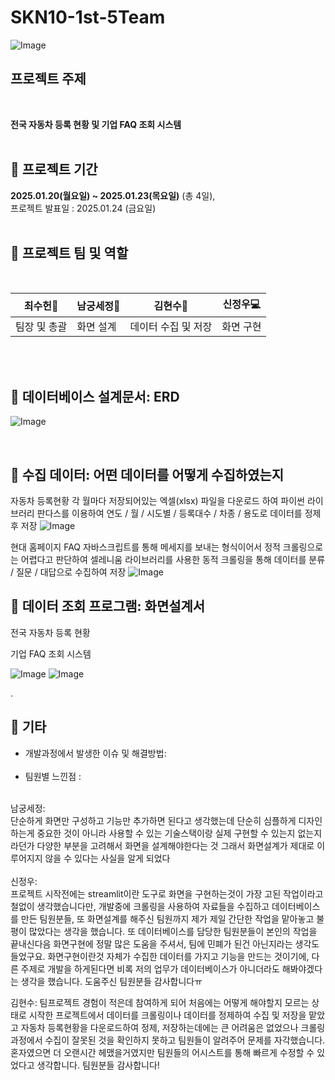 # SKN10-1st-5Team
![Image](https://github.com/user-attachments/assets/51c829fe-ac31-471b-aa5d-092e4ad45a12)

## 프로젝트 주제
<br/>


**전국 자동차 등록 현황 및 기업 FAQ 조회 시스템**
<br/>
<br/>
## 📅 프로젝트 기간
**2025.01.20(월요일) ~ 2025.01.23(목요일)** (총 4일), <br/>
프로젝트 발표일 : 2025.01.24 (금요일)
<br/>
<br/>

## 🌟 프로젝트 팀 및 역할
<br/>


| 최수헌🧐 | 남궁세정📝 | 김현수📄 | 신정우💻 |
| --- | --- | --- | --- |
| 팀장 및 총괄 | 화면 설계 | 데이터 수집 및 저장 | 화면 구현 |

<br/>



<br/>



## 🔗 데이터베이스 설계문서: ERD

![Image](https://github.com/user-attachments/assets/55657ead-ca75-4ae0-b137-08cb36d9ef3c)

<br/>

## 📄 수집 데이터: 어떤 데이터를 어떻게 수집하였는지
자동차 등록현황
각 월마다 저장되어있는 엑셀(xlsx) 파일을 다운로드 하여
파이썬 라이브러리 판다스를 이용하여 연도 / 월 / 시도별 / 등록대수 / 차종 / 용도로 데이터를 정제 후 저장
![Image](https://github.com/user-attachments/assets/cbfff01f-e92d-4f14-9cd2-9520814b1f80)

현대 홈페이지 FAQ
자바스크립트를 통해 메세지를 보내는 형식이어서
정적 크롤링으로는 어렵다고 판단하여 셀레니움 라이브러리를 사용한 동적 크롤링을 통해 데이터를 분류 / 질문 / 대답으로 수집하여 저장
![Image](https://github.com/user-attachments/assets/ce10b9ce-5798-48b5-9b47-4a16e58169c0)
<br/>

## 📝 데이터 조회 프로그램: 화면설계서

전국 자동차 등록 현황



기업 FAQ 조회 시스템

![Image](https://github.com/user-attachments/assets/230d5e23-f0d4-45c0-86cd-1402e3d0b6af)
![Image](https://github.com/user-attachments/assets/a1a4224f-3a6a-4b97-84a0-8690f026f1d5)


.
<br/>

 ## 🔎 기타
- 개발과정에서 발생한 이슈 및 해결방법: </br>
   </br>
- 팀원별 느낀점 : </br>
</br>
남궁세정:</br>
단순하게 화면만 구성하고 기능만 추가하면 된다고 생각했는데
단순히 심플하게 디자인하는게 중요한 것이 아니라 사용할 수 있는 기술스택이랑 실제 구현할 수 있는지
없는지라던가 다양한 부분을 고려해서 화면을 설계해야한다는 것 그래서 화면설계가 제대로 이루어지지
않을 수 있다는 사실을 알게 되었다
</br>
</br>
신정우:</br>
프로젝트 시작전에는 streamlit이란 도구로 화면을 구현하는것이 가장 고된 작업이라고 철없이 생각했습니다만, 개발중에 크롤링을 사용하여 자료들을 수집하고 데이터베이스를 만든 팀원분들, 또 화면설계를 해주신 팀원까지 제가 제일 간단한 작업을 맡아놓고 불평이 많았다는 생각을 했습니다. 또 데이터베이스를 담당한 팀원분들이 본인의 작업을 끝내신다음 화면구현에 정말 많은 도움을 주셔서, 팀에 민폐가 된건 아닌지라는 생각도 들었구요. 화면구현이란것 자체가 수집한 데이터를 가지고 기능을 만드는 것이기에, 다른 주제로 개발을 하게된다면 비록 저의 업무가 데이터베이스가 아니더라도 해봐야겠다는 생각을 했습니다. 도움주신 팀원분들 감사합니다ㅠ</br>


김현수:
팀프로젝트 경험이 적은데 참여하게 되어 처음에는 어떻게 해야할지 모르는 상태로 시작한 프로젝트에서
데이터를 크롤링이나 데이터를 정제하여 수집 및 저장을 맡았고
자동차 등록현황을 다운로드하여 정제, 저장하는데에는 큰 어려움은 없었으나
크롤링 과정에서 수집이 잘못된 것을 확인하지 못하고 팀원들이 알려주어 문제를 자각했습니다.
혼자였으면 더 오랜시간 헤맸을거였지만 팀원들의 어시스트를 통해 빠르게 수정할 수 있었다고 생각합니다.
팀원분들 감사합니다!





